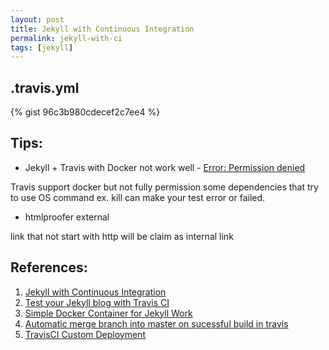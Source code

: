 ```yaml
---
layout: post
title: Jekyll with Continuous Integration
permalink: jekyll-with-ci
tags: [jekyll]
---
```


## .travis.yml

{% gist 96c3b980cdecef2c7ee4 %}

## Tips:

- Jekyll + Travis with Docker not work well - [Error:  Permission denied](https://travis-ci.org/ibotdotout/ibotdotout.github.io/builds/81637869)

Travis support docker but not fully permission some dependencies that
try to use OS command ex. kill can make your test error or failed.

- htmlproofer external

link that not start with http will be claim as internal link


## References:
1. [Jekyll with Continuous Integration](https://jekyllrb.com/docs/continuous-integration/)
2. [Test your Jekyll blog with Travis CI](http://www.jacobtomlinson.co.uk/jekyll/2015/02/18/test-you-jekyll-blog-with-travis-ci/)
3. [Simple Docker Container for Jekyll Work](https://hub.docker.com/r/grahamc/jekyll/)
4. [Automatic merge branch into master on sucessful build in
travis](http://stackoverflow.com/questions/28788109/automatic-merge-branch-into-master-on-sucessful-build-in-travis)
5. [TravisCI Custom Deployment](http://docs.travis-ci.com/user/deployment/custom/)
